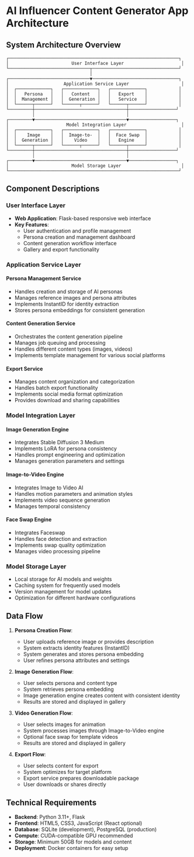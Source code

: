 # AI Influencer Content Generator App Architecture

## System Architecture Overview

```
┌─────────────────────────────────────────────────────────────────┐
│                        User Interface Layer                      │
└───────────────────────────────┬─────────────────────────────────┘
                                │
┌───────────────────────────────▼─────────────────────────────────┐
│                     Application Service Layer                    │
│  ┌─────────────┐   ┌─────────────┐   ┌─────────────┐            │
│  │   Persona   │   │   Content   │   │   Export    │            │
│  │  Management │   │  Generation │   │   Service   │            │
│  └──────┬──────┘   └──────┬──────┘   └──────┬──────┘            │
└─────────┼───────────────────────────────────┼──────────────────┘
          │                                   │
┌─────────▼───────────────────────────────────▼──────────────────┐
│                      Model Integration Layer                     │
│  ┌─────────────┐   ┌─────────────┐   ┌─────────────┐            │
│  │    Image    │   │  Image-to-  │   │  Face Swap  │            │
│  │  Generation │   │    Video    │   │   Engine    │            │
│  └──────┬──────┘   └──────┬──────┘   └──────┬──────┘            │
└─────────┼───────────────────────────────────┼──────────────────┘
          │                                   │
┌─────────▼───────────────────────────────────▼──────────────────┐
│                        Model Storage Layer                       │
└─────────────────────────────────────────────────────────────────┘
```

## Component Descriptions

### User Interface Layer
- **Web Application**: Flask-based responsive web interface
- **Key Features**:
  - User authentication and profile management
  - Persona creation and management dashboard
  - Content generation workflow interface
  - Gallery and export functionality

### Application Service Layer

#### Persona Management Service
- Handles creation and storage of AI personas
- Manages reference images and persona attributes
- Implements InstantID for identity extraction
- Stores persona embeddings for consistent generation

#### Content Generation Service
- Orchestrates the content generation pipeline
- Manages job queuing and processing
- Handles different content types (images, videos)
- Implements template management for various social platforms

#### Export Service
- Manages content organization and categorization
- Handles batch export functionality
- Implements social media format optimization
- Provides download and sharing capabilities

### Model Integration Layer

#### Image Generation Engine
- Integrates Stable Diffusion 3 Medium
- Implements LoRA for persona consistency
- Handles prompt engineering and optimization
- Manages generation parameters and settings

#### Image-to-Video Engine
- Integrates Image to Video AI
- Handles motion parameters and animation styles
- Implements video sequence generation
- Manages temporal consistency

#### Face Swap Engine
- Integrates Faceswap
- Handles face detection and extraction
- Implements swap quality optimization
- Manages video processing pipeline

### Model Storage Layer
- Local storage for AI models and weights
- Caching system for frequently used models
- Version management for model updates
- Optimization for different hardware configurations

## Data Flow

1. **Persona Creation Flow**:
   - User uploads reference image or provides description
   - System extracts identity features (InstantID)
   - System generates and stores persona embedding
   - User refines persona attributes and settings

2. **Image Generation Flow**:
   - User selects persona and content type
   - System retrieves persona embedding
   - Image generation engine creates content with consistent identity
   - Results are stored and displayed in gallery

3. **Video Generation Flow**:
   - User selects images for animation
   - System processes images through Image-to-Video engine
   - Optional face swap for template videos
   - Results are stored and displayed in gallery

4. **Export Flow**:
   - User selects content for export
   - System optimizes for target platform
   - Export service prepares downloadable package
   - User downloads or shares directly

## Technical Requirements

- **Backend**: Python 3.11+, Flask
- **Frontend**: HTML5, CSS3, JavaScript (React optional)
- **Database**: SQLite (development), PostgreSQL (production)
- **Compute**: CUDA-compatible GPU recommended
- **Storage**: Minimum 50GB for models and content
- **Deployment**: Docker containers for easy setup
